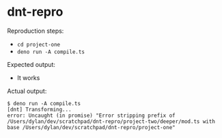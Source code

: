 # dnt-repro

Reproduction steps:
- `cd project-one`
- `deno run -A compile.ts`

Expected output:
- It works

Actual output:

```
$ deno run -A compile.ts
[dnt] Transforming...
error: Uncaught (in promise) "Error stripping prefix of /Users/dylan/dev/scratchpad/dnt-repro/project-two/deeper/mod.ts with base /Users/dylan/dev/scratchpad/dnt-repro/project-one"
```
